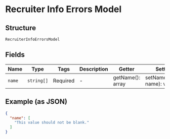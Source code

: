 
# Recruiter Info Errors Model

## Structure

`RecruiterInfoErrorsModel`

## Fields

| Name | Type | Tags | Description | Getter | Setter |
|  --- | --- | --- | --- | --- | --- |
| `name` | `string[]` | Required | - | getName(): array | setName(array name): void |

## Example (as JSON)

```json
{
  "name": [
    "This value should not be blank."
  ]
}
```

